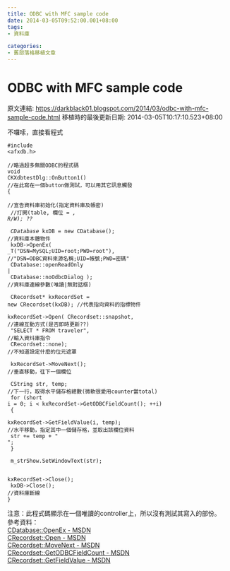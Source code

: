 ```yaml
---
title: ODBC with MFC sample code
date: 2014-03-05T09:52:00.001+08:00
tags: 
- 資料庫

categories:
- 舊部落格移植文章
---
```


# ODBC with MFC sample code

原文連結: https://darkblack01.blogspot.com/2014/03/odbc-with-mfc-sample-code.html
移植時的最後更新日期: 2014-03-05T10:17:10.523+08:00

不囉嗦，直接看程式  <br /><pre class="prettyprint"><code>#include &lt;afxdb.h&gt;<br /><br />//略過超多無關ODBC的程式碼<br />void CKXdbtestDlg::OnButton1() //在此寫在一個button做測試，可以用其它訊息觸發<br />{<br />    //宣告資料庫初始化(指定資料庫及帳密)<br />    //打開(table, 欄位 = *, R/W);  ??<br /><br />    CDatabase* kxDB = new CDatabase();  //資料庫本體物件<br />    kxDB-&gt;OpenEx( _T("DSN=MySQL;UID=root;PWD=root"),  //"DSN=ODBC資料來源名稱;UID=帳號;PWD=密碼"<br />                     CDatabase::openReadOnly | <br />                     CDatabase::noOdbcDialog );  //資料庫連線參數(唯讀|無對話框)<br />    <br />    CRecordset* kxRecordSet = new CRecordset(kxDB);  //代表指向資料的指標物件<br />    kxRecordSet-&gt;Open( CRecordset::snapshot,      //連線互動方式(是否即時更新??)<br />                       "SELECT * FROM traveler",  //輸入資炓庫指令<br />                       CRecordset::none);         //不知道設定什麼的位元遮罩<br /><br />    kxRecordSet-&gt;MoveNext();  //垂直移動，往下一個欄位<br /><br />    CString str, temp;       //下一行，取得水平儲存格總數(微軟很愛用counter當total)<br />    for (short i = 0; i &lt; kxRecordSet-&gt;GetODBCFieldCount(); ++i)<br />    {<br />        kxRecordSet-&gt;GetFieldValue(i, temp);  //水平移動，指定其中一個儲存格，並取出該欄位資料<br />        str += temp + "  ";<br />    }<br />    <br />    m_strShow.SetWindowText(str);<br /><br />    kxRecordSet-&gt;Close();<br />    kxDB-&gt;Close();  //資料庫斷線<br />}</code></pre>注意：此程式碼顯示在一個唯讀的controller上，所以沒有測試其寫入的部份。<br />參考資料：<br /><a href="http://msdn.microsoft.com/zh-tw/library/c689y99f(v=vs.80).aspx">CDatabase::OpenEx - MSDN</a><br /><a href="http://msdn.microsoft.com/zh-tw/library/1hkkwdf0(v=vs.80).aspx">CRecordset::Open - MSDN</a><br /><a href="http://msdn.microsoft.com/zh-tw/library/z9t2b0y9(v=vs.80).aspx">CRecordset::MoveNext - MSDN</a><br /><a href="http://msdn.microsoft.com/zh-tw/library/187cf96c(v=vs.80).aspx">CRecordset::GetODBCFieldCount - MSDN</a><br /><a href="http://msdn.microsoft.com/zh-tw/library/5f8k59f9(v=vs.80).aspx">CRecordset::GetFieldValue - MSDN</a><br />
